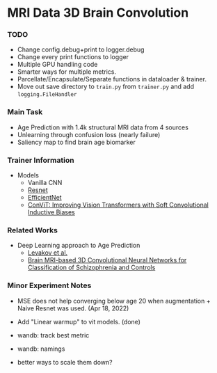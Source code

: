 # MRI Data 3D Brain Convolution

### TODO
+ Change config.debug+print to logger.debug
+ Change every print functions to logger
+ Multiple GPU handling code
+ Smarter ways for multiple metrics.
+ Parcellate/Encapsulate/Separate functions in dataloader & trainer.
+ Move out save directory to `train.py` from `trainer.py` and add `logging.FileHandler`

### Main Task
+ Age Prediction with 1.4k structural MRI data from 4 sources
+ Unlearning through confusion loss (nearly failure)
+ Saliency map to find brain age biomarker
### Trainer Information
+ Models
  + Vanilla CNN
  + [Resnet]()
  + [EfficientNet]()
  + [ConViT: Improving Vision Transformers with Soft Convolutional Inductive Biases](https://arxiv.org/abs/2103.10697)
### Related Works
+ Deep Learning approach to Age Prediction
  + [Levakov et al.](https://onlinelibrary.wiley.com/doi/pdf/10.1002/hbm.25011)
  + [Brain MRI-based 3D Convolutional Neural Networks for Classification of Schizophrenia and Controls
](https://arxiv.org/abs/2003.08818)

### Minor Experiment Notes

+ MSE does not help converging below age 20 when augmentation + Naive Resnet was used. (Apr 18, 2022)
+ Add "Linear warmup" to vit models. (done)

+ wandb: track best metric
+ wandb: namings
+ better ways to scale them down?